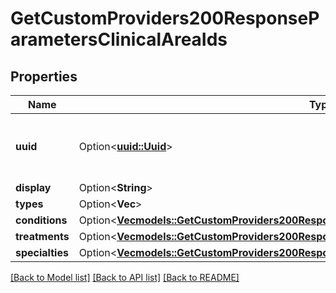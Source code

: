 # GetCustomProviders200ResponseParametersClinicalAreaIds

## Properties

Name | Type | Description | Notes
------------ | ------------- | ------------- | -------------
**uuid** | Option<[**uuid::Uuid**](uuid::Uuid.md)> | A UUID uniquely identifying this clinical area | [optional]
**display** | Option<**String**> |  | [optional]
**types** | Option<**Vec<String>**> |  | [optional]
**conditions** | Option<[**Vec<models::GetCustomProviders200ResponseParametersClinicalAreaIdsConditionsInner>**](getCustomProviders_200_response_parameters_clinical_area_ids_conditions_inner.md)> |  | [optional]
**treatments** | Option<[**Vec<models::GetCustomProviders200ResponseParametersClinicalAreaIdsTreatmentsInner>**](getCustomProviders_200_response_parameters_clinical_area_ids_treatments_inner.md)> |  | [optional]
**specialties** | Option<[**Vec<models::GetCustomProviders200ResponseParametersSpecialty>**](getCustomProviders_200_response_parameters_specialty.md)> |  | [optional]

[[Back to Model list]](../README.md#documentation-for-models) [[Back to API list]](../README.md#documentation-for-api-endpoints) [[Back to README]](../README.md)


